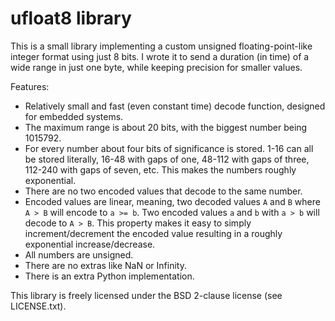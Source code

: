# ufloat8 library

This is a small library implementing a custom unsigned floating-point-like
integer format using just 8 bits. I wrote it to send a duration (in time) of a
wide range in just one byte, while keeping precision for smaller values.

Features:

 * Relatively small and fast (even constant time) decode function, designed for
   embedded systems.
 * The maximum range is about 20 bits, with the biggest number being 1015792.
 * For every number about four bits of significance is stored. 1-16 can all be
   stored literally, 16-48 with gaps of one, 48-112 with gaps of three, 112-240
   with gaps of seven, etc. This makes the numbers roughly exponential.
 * There are no two encoded values that decode to the same number.
 * Encoded values are linear, meaning, two decoded values `A` and `B` where
   `A > B` will encode to `a >= b`. Two encoded values `a` and `b` with `a > b`
   will decode to `A > B`. This property makes it easy to simply
   increment/decrement the encoded value resulting in a roughly exponential
   increase/decrease.
 * All numbers are unsigned.
 * There are no extras like NaN or Infinity.
 * There is an extra Python implementation.

This library is freely licensed under the BSD 2-clause license (see
LICENSE.txt).
